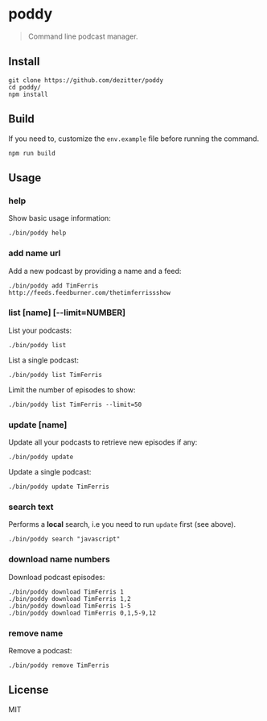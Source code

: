 # poddy

> Command line podcast manager.

## Install

```shell
git clone https://github.com/dezitter/poddy
cd poddy/
npm install
```

## Build

If you need to, customize the `env.example` file before running the command.

```shell
npm run build
```

## Usage

### help

Show basic usage information:

```shell
./bin/poddy help
```

### add name url

Add a new podcast by providing a name and a feed:

```shell
./bin/poddy add TimFerris http://feeds.feedburner.com/thetimferrissshow
```

### list [name] [--limit=NUMBER]

List your podcasts:

```shell
./bin/poddy list
```

List a single podcast:

```shell
./bin/poddy list TimFerris
```

Limit the number of episodes to show:

```shell
./bin/poddy list TimFerris --limit=50
```

### update [name]

Update all your podcasts to retrieve new episodes if any:

```shell
./bin/poddy update
```

Update a single podcast:

```shell
./bin/poddy update TimFerris
```

### search text

Performs a **local** search, i.e you need to run `update` first (see above).


```shell
./bin/poddy search "javascript"
```

### download name numbers

Download podcast episodes:

```shell
./bin/poddy download TimFerris 1
./bin/poddy download TimFerris 1,2
./bin/poddy download TimFerris 1-5
./bin/poddy download TimFerris 0,1,5-9,12
```

### remove name

Remove a podcast:

```shell
./bin/poddy remove TimFerris
```

## License

MIT
